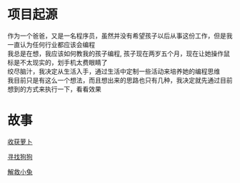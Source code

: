 # 项目起源
作为一个爸爸，又是一名程序员，虽然并没有希望孩子以后从事这份工作，但是我一直认为任何行业都应该会编程  
我总是在想，我应该如何教我的孩子编程, 孩子现在两岁五个月，现在让她操作鼠标是不太现实的，划手机太费眼睛了  
绞尽脑汁，我决定从生活入手，通过生活中定制一些活动来培养她的编程思维  
我目前只是有这么一个想法，而且想出来的思路也只有几种，我决定就先通过目前想到的方式来执行一下，看看效果  

# 故事

[收获萝卜](https://github.com/bxxfighting/life-code/blob/master/%E6%94%B6%E8%8E%B7%E8%90%9D%E5%8D%9C.md)  

[寻找狗狗](https://github.com/bxxfighting/life-code/blob/master/%E5%AF%BB%E6%89%BE%E7%8B%97%E7%8B%97.md)  

[解救小兔](https://github.com/bxxfighting/life-code/blob/master/%E6%8B%AF%E6%95%91%E5%B0%8F%E5%85%94.md)  
